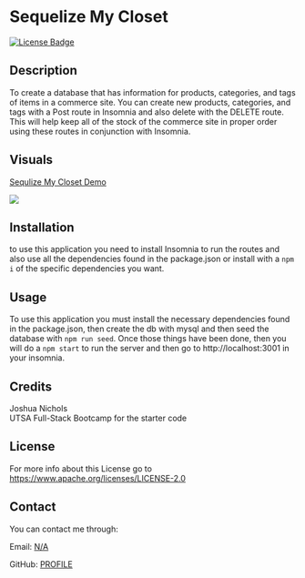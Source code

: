 # Sequelize My Closet
 
  [![License Badge](https://img.shields.io/badge/License-Apache-purple)](https://www.apache.org/licenses/LICENSE-2.0)
 
  ## Description

  To create a database that has information for products, categories, and tags of items in a commerce site. You can create new products, categories, and tags with a Post route in Insomnia and also delete with the DELETE route. This will help keep all of the stock of the commerce site in proper order using these routes in conjunction with Insomnia.

  ## Visuals
  <a href="https://www.youtube.com/watch?v=NIYzZszhkG0">Sequlize My Closet Demo</a>

  <img src="./assets/2023-08-31 17.55.01.gif"></img>
  
  ## Installation

  to use this application you need to install Insomnia to run the routes and also use all the dependencies found in the package.json or install with a ```npm i``` of the specific dependencies you want. 

  ## Usage

  To use this application you must install the necessary dependencies found in the package.json, then create the db with mysql and then seed the database with ```npm run seed```. Once those things have been done, then you will do a ```npm start``` to run the server and then go to http://localhost:3001 in your insomnia.

  ## Credits

  Joshua Nichols </br> UTSA Full-Stack Bootcamp for the starter code

  ## License

  For more info about this License go to https://www.apache.org/licenses/LICENSE-2.0

  ## Contact

  You can contact me through:

  Email: [N/A](mailto:N/A)

  GitHub: [PROFILE](https://github.com/JoshON5)